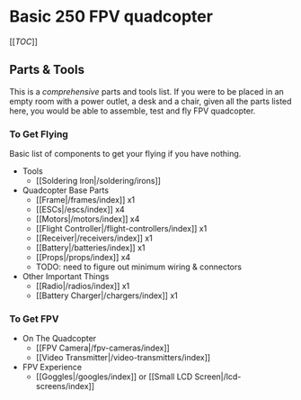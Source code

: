 # Basic 250 FPV quadcopter

[[_TOC_]]

## Parts & Tools

This is a *comprehensive* parts and tools list. If you were to be placed in an empty room with a power outlet, a desk and a chair, given all the parts listed here, you would be able to assemble, test and fly FPV quadcopter.

### To Get Flying

Basic list of components to get your flying if you have nothing.

* Tools
  * [[Soldering Iron|/soldering/irons]]
* Quadcopter Base Parts
  * [[Frame|/frames/index]] x1
  * [[ESCs|/escs/index]] x4
  * [[Motors|/motors/index]] x4
  * [[Flight Controller|/flight-controllers/index]] x1
  * [[Receiver|/receivers/index]] x1
  * [[Battery|/batteries/index]] x1
  * [[Props|/props/index]] x4
  * TODO: need to figure out minimum wiring & connectors
* Other Important Things
  * [[Radio|/radios/index]] x1
  * [[Battery Charger|/chargers/index]] x1

### To Get FPV

* On The Quadcopter
  * [[FPV Camera|/fpv-cameras/index]]
  * [[Video Transmitter|/video-transmitters/index]]
* FPV Experience
  * [[Goggles|/googles/index]] or [[Small LCD Screen|/lcd-screens/index]]

